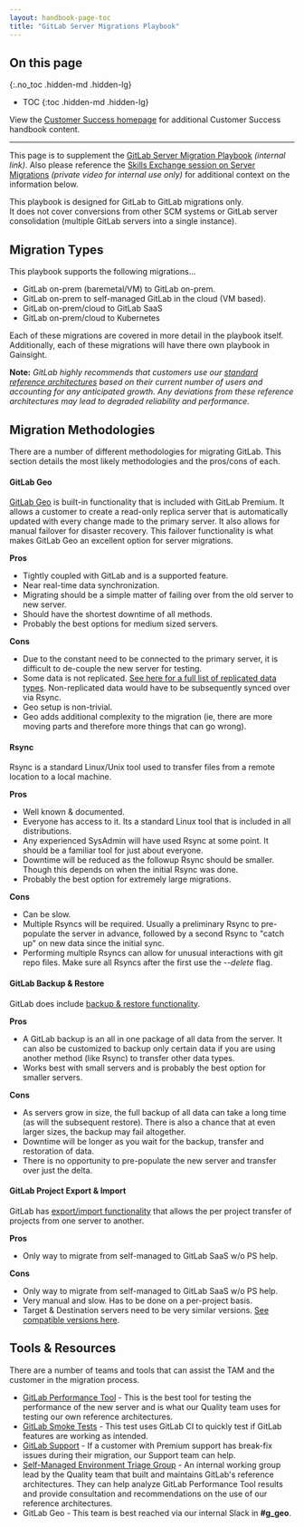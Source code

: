 ```yaml
---
layout: handbook-page-toc
title: "GitLab Server Migrations Playbook"
---
```


## On this page

{:.no_toc .hidden-md .hidden-lg}

- TOC
{:toc .hidden-md .hidden-lg}

View the [Customer Success homepage](/handbook/customer-success/) for additional Customer Success handbook content.

---

This page is to supplement the [GitLab Server Migration Playbook](https://docs.google.com/spreadsheets/d/1cP6czE6zZ9EWT5HGOF2MGP2repiV0GI8a8V2i9iK9vM/edit#gid=0) *(internal link)*. Also please reference the [Skills Exchange session on Server Migrations](https://youtu.be/DUPsiUHnfZI) *(private video for internal use only)* for additional context on the information below.

This playbook is designed for GitLab to GitLab migrations only.  
It does not cover conversions from other SCM systems or GitLab server consolidation (multiple GitLab servers into a single instance).

## Migration Types
This playbook supports the following migrations...
* GitLab on-prem (baremetal/VM) to GitLab on-prem.
* GitLab on-prem to self-managed GitLab in the cloud (VM based).
* GitLab on-prem/cloud to GitLab SaaS
* GitLab on-prem/cloud to Kubernetes

Each of these migrations are covered in more detail in the playbook itself.  
Additionally, each of these migrations will have there own playbook in Gainsight.

**Note:** _GitLab highly recommends that customers use our [standard reference architectures](https://docs.gitlab.com/ee/administration/reference_architectures/) based on their current number of users and accounting for any anticipated growth. Any deviations from these reference architectures may lead to degraded reliability and performance._

## Migration Methodologies
There are a number of different methodologies for migrating GitLab. This section details the most likely methodologies and the pros/cons of each.

#### GitLab Geo
[GitLab Geo](https://about.gitlab.com/solutions/geo/) is built-in functionality that is included with GitLab Premium. It allows a customer to create a read-only replica server that is automatically updated with every change made to the primary server. It also allows for manual failover for disaster recovery. This failover functionality is what makes GitLab Geo an excellent option for server migrations.

**Pros**
* Tightly coupled with GitLab and is a supported feature.
* Near real-time data synchronization. 
* Migrating should be a simple matter of failing over from the old server to new server.
* Should have the shortest downtime of all methods.
* Probably the best options for medium sized servers.

**Cons**
* Due to the constant need to be connected to the primary server, it is difficult to de-couple the new server for testing.
* Some data is not replicated. [See here for a full list of replicated data types](https://docs.gitlab.com/ee/administration/geo/replication/datatypes.html). Non-replicated data would have to be subsequently synced over via Rsync.
* Geo setup is non-trivial.
* Geo adds additional complexity to the migration (ie, there are more moving parts and therefore more things that can go wrong).

#### Rsync
Rsync is a standard Linux/Unix tool used to transfer files from a remote location to a local machine.

**Pros**
* Well known & documented. 
* Everyone has access to it. Its a standard Linux tool that is included in all distributions.
* Any experienced SysAdmin will have used Rsync at some point. It should be a familiar tool for just about everyone.
* Downtime will be reduced as the followup Rsync should be smaller. Though this depends on when the initial Rsync was done.
* Probably the best option for extremely large migrations.

**Cons**
* Can be slow. 
* Multiple Rsyncs will be required. Usually a preliminary Rsync to pre-populate the server in advance, followed by a second Rsync to "catch up" on new data since the initial sync.
* Performing multiple Rsyncs can allow for unusual interactions with git repo files. Make sure all Rsyncs after the first use the *--delete* flag.

#### GitLab Backup & Restore
GitLab does include [backup & restore functionality](https://docs.gitlab.com/ee/raketasks/backup_restore.html).

**Pros**
* A GitLab backup is an all in one package of all data from the server. It can also be customized to backup only certain data if you are using another method (like Rsync) to transfer other data types.
* Works best with small servers and is probably the best option for smaller servers.

**Cons**
* As servers grow in size, the full backup of all data can take a long time (as will the subsequent restore). There is also a chance that at even larger sizes, the backup may fail altogether.
* Downtime will be longer as you wait for the backup, transfer and restoration of data.
* There is no opportunity to pre-populate the new server and transfer over just the delta.

#### GitLab Project Export & Import
GitLab has [export/import functionality](https://docs.gitlab.com/ee/user/project/settings/import_export.html) that allows the per project transfer of projects from one server to another.

**Pros**
* Only way to migrate from self-managed to GitLab SaaS w/o PS help.

**Cons**
* Only way to migrate from self-managed to GitLab SaaS w/o PS help.
* Very manual and slow. Has to be done on a per-project basis.
* Target & Destination servers need to be very similar versions. [See compatible versions here](https://docs.gitlab.com/ee/user/project/settings/import_export.html#version-history).

## Tools & Resources
There are a number of teams and tools that can assist the TAM and the customer in the migration process.

* [GitLab Performance Tool](https://gitlab.com/gitlab-org/quality/performance) - This is the best tool for testing the performance of the new server and is what our Quality team uses for testing our own reference architectures.
* [GitLab Smoke Tests](https://gitlab.com/gitlab-com/support/toolbox/gitlab-smoke-tests) - This test uses GitLab CI to quickly test if GitLab features are working as intended.
* [GitLab Support](https://gitlab.com/gitlab-com/support/support-team-meta) - If a customer with Premium support has break-fix issues during their migration, our Support team can help.
* [Self-Managed Environment Triage Group](https://about.gitlab.com/handbook/engineering/quality/quality-engineering/enablement-saas-platforms-qe-team/#self-managed-environment-triage) - An internal working group lead by the Quality team that built and maintains GitLab's reference architectures. They can help analyze GitLab Performance Tool results and provide consultation and recommendations on the use of our reference architectures.
* GitLab Geo - This team is best reached via our internal Slack in **#g_geo**.

